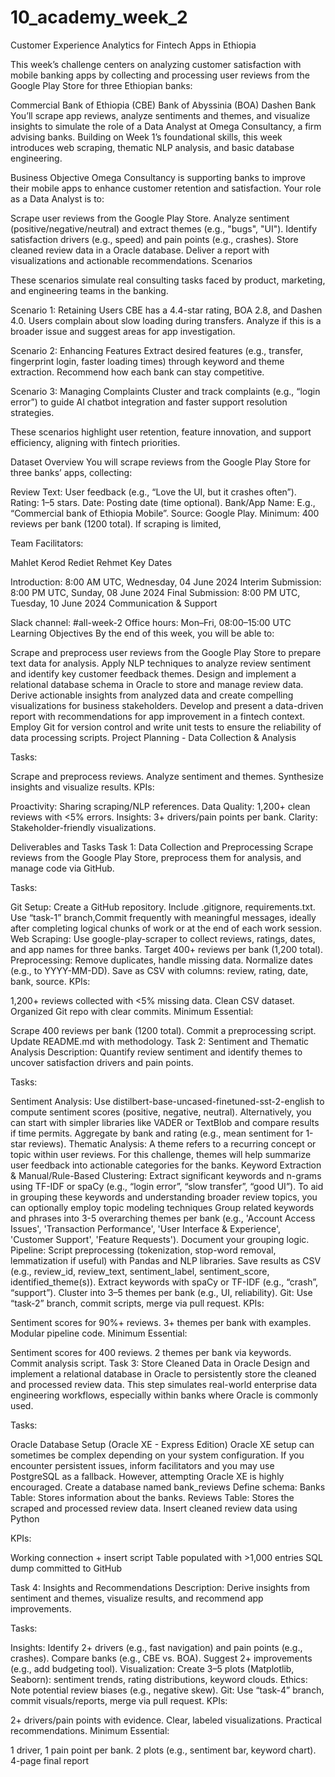 # 10_academy_week_2
Customer Experience Analytics for Fintech Apps in Ethiopia

This week’s challenge centers on analyzing customer satisfaction with mobile banking apps by collecting and processing user reviews from the Google Play Store for three Ethiopian banks:

  Commercial Bank of Ethiopia (CBE)
  Bank of Abyssinia (BOA)
  Dashen Bank
You’ll scrape app reviews, analyze sentiments and themes, and visualize insights to simulate the role of a Data Analyst at Omega Consultancy, a firm advising banks.
Building on Week 1’s foundational skills, this week introduces web scraping, thematic NLP analysis, and basic database engineering. 

Business Objective
Omega Consultancy is supporting banks to improve their mobile apps to enhance customer retention and satisfaction. Your role as a Data Analyst is to:

Scrape user reviews from the Google Play Store.
Analyze sentiment (positive/negative/neutral) and extract themes (e.g., "bugs", "UI").
Identify satisfaction drivers (e.g., speed) and pain points (e.g., crashes).
Store cleaned review data in a Oracle database.
Deliver a report with visualizations and actionable recommendations.
Scenarios 

These scenarios simulate real consulting tasks faced by product, marketing, and engineering teams in the banking.

Scenario 1: Retaining Users
CBE has a 4.4-star rating, BOA 2.8, and Dashen 4.0. Users complain about slow loading during transfers. Analyze if this is a broader issue and suggest areas for app investigation.

Scenario 2: Enhancing Features
Extract desired features (e.g., transfer, fingerprint login, faster loading times) through keyword and theme extraction. Recommend how each bank can stay competitive.

Scenario 3: Managing Complaints
Cluster and track complaints (e.g., “login error”) to guide AI chatbot integration and faster support resolution strategies.

These scenarios highlight user retention, feature innovation, and support efficiency, aligning with fintech priorities.

Dataset Overview
You will scrape reviews from the Google Play Store for three banks’ apps, collecting:

Review Text: User feedback (e.g., “Love the UI, but it crashes often”).
Rating: 1–5 stars.
Date: Posting date (time optional).
Bank/App Name: E.g., “Commercial bank of Ethiopia Mobile”.
Source: Google Play.
Minimum: 400 reviews per bank (1200 total). If scraping is limited, 

Team
Facilitators:

Mahlet 
Kerod 
Rediet 
Rehmet 
Key Dates
 
Introduction: 8:00 AM UTC, Wednesday, 04 June 2024
Interim Submission: 8:00 PM UTC, Sunday, 08 June 2024
Final Submission: 8:00 PM UTC, Tuesday, 10 June 2024
Communication & Support
 
Slack channel: #all-week-2
Office hours: Mon–Fri, 08:00–15:00 UTC 
Learning Objectives
By the end of this week, you will be able to:

Scrape and preprocess user reviews from the Google Play Store to prepare text data for analysis.
Apply NLP techniques to analyze review sentiment and identify key customer feedback themes.
Design and implement a relational database schema in Oracle to store and manage review data.
Derive actionable insights from analyzed data and create compelling visualizations for business stakeholders.
Develop and present a data-driven report with recommendations for app improvement in a fintech context.
Employ Git for version control and write unit tests to ensure the reliability of data processing scripts.
Project Planning - Data Collection & Analysis
 
Tasks:

Scrape and preprocess reviews.
Analyze sentiment and themes.
Synthesize insights and visualize results.
KPIs:

Proactivity: Sharing scraping/NLP references.
Data Quality: 1,200+ clean reviews with <5% errors.
Insights: 3+ drivers/pain points per bank.
Clarity: Stakeholder-friendly visualizations.
 

Deliverables and Tasks
Task 1: Data Collection and Preprocessing
Scrape reviews from the Google Play Store, preprocess them for analysis, and manage code via GitHub.

Tasks:

Git Setup:
Create a GitHub repository.
Include .gitignore, requirements.txt.
Use “task-1” branch,Commit frequently with meaningful messages, ideally after completing logical chunks of work or at the end of each work session.
Web Scraping:
Use google-play-scraper to collect reviews, ratings, dates, and app names for three banks.
Target 400+ reviews per bank (1,200 total).
Preprocessing:
Remove duplicates, handle missing data.
Normalize dates (e.g., to YYYY-MM-DD).
Save as CSV with columns: review, rating, date, bank, source.
KPIs:

1,200+ reviews collected with <5% missing data.
Clean CSV dataset.
Organized Git repo with clear commits.
Minimum Essential:

Scrape 400 reviews per bank (1200 total).
Commit a preprocessing script.
Update README.md with methodology.
Task 2: Sentiment and Thematic Analysis
Description: Quantify review sentiment and identify themes to uncover satisfaction drivers and pain points.

Tasks:

Sentiment Analysis:
Use distilbert-base-uncased-finetuned-sst-2-english to compute sentiment scores (positive, negative, neutral). Alternatively, you can start with simpler libraries like VADER or TextBlob and compare results if time permits.
Aggregate by bank and rating (e.g., mean sentiment for 1-star reviews).
Thematic Analysis:
A theme refers to a recurring concept or topic within user reviews. For this challenge, themes will help summarize user feedback into actionable categories for the banks.
Keyword Extraction & Manual/Rule-Based Clustering:
Extract significant keywords and n-grams using TF-IDF or spaCy (e.g., “login error”, “slow transfer”, “good UI”).
To aid in grouping these keywords and understanding broader review topics, you can optionally employ topic modeling techniques
Group related keywords and phrases into 3-5 overarching themes per bank (e.g., 'Account Access Issues', 'Transaction Performance', 'User Interface & Experience', 'Customer Support', 'Feature Requests'). Document your grouping logic.
Pipeline:
Script preprocessing (tokenization, stop-word removal, lemmatization if useful) with Pandas and NLP libraries.
Save results as CSV (e.g., review_id, review_text, sentiment_label, sentiment_score, identified_theme(s)).
Extract keywords with spaCy or TF-IDF (e.g., “crash”, “support”).
Cluster into 3–5 themes per bank (e.g., UI, reliability).
Git:
Use “task-2” branch, commit scripts, merge via pull request.
KPIs:

Sentiment scores for 90%+ reviews.
3+ themes per bank with examples.
Modular pipeline code.
Minimum Essential:

Sentiment scores for 400 reviews.
2 themes per bank via keywords.
Commit analysis script.
Task 3: Store Cleaned Data in Oracle
Design and implement a relational database in Oracle to persistently store the cleaned and processed review data. This step simulates real-world enterprise data engineering workflows, especially within banks where Oracle is commonly used.

Tasks:

Oracle Database Setup (Oracle XE - Express Edition)
Oracle XE setup can sometimes be complex depending on your system configuration. If you encounter persistent issues, inform facilitators and you may use PostgreSQL as a fallback. However, attempting Oracle XE is highly encouraged.
Create a database named bank_reviews
Define schema:
Banks Table: Stores information about the banks.
Reviews Table: Stores the scraped and processed review data.
Insert cleaned review data using Python
 

KPIs:

Working connection + insert script
Table populated with >1,000 entries
SQL dump committed to GitHub

 
 

Task 4: Insights and Recommendations
Description: Derive insights from sentiment and themes, visualize results, and recommend app improvements.

Tasks:

Insights:
Identify 2+ drivers (e.g., fast navigation) and pain points (e.g., crashes).
Compare banks (e.g., CBE vs. BOA).
Suggest 2+ improvements (e.g., add budgeting tool).
Visualization:
Create 3–5 plots (Matplotlib, Seaborn): sentiment trends, rating distributions, keyword clouds.
Ethics:
Note potential review biases (e.g., negative skew).
Git:
Use “task-4” branch, commit visuals/reports, merge via pull request.
KPIs:

2+ drivers/pain points with evidence.
Clear, labeled visualizations.
Practical recommendations.
Minimum Essential:

1 driver, 1 pain point per bank.
2 plots (e.g., sentiment bar, keyword chart).
4-page final report
